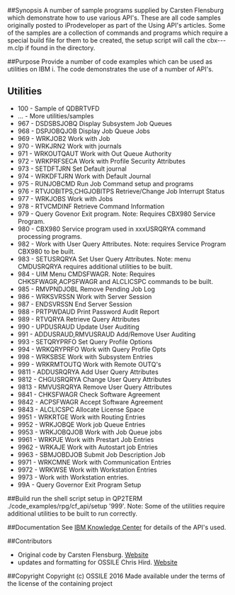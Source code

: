 ##Synopsis
A number of sample programs supplied by Carsten Flensburg which demonstrate how to use various API's. These are all code
samples originally posted to iProdeveloper as part of the Using API's articles. Some of the samples are a collection of commands
and programs which require a special build file for them to be created, the setup script will call the cbx---m.clp if found in the 
directory.

##Purpose
Provide a number of code examples which can be used as utilities on IBM i. The code demonstrates the use of a number of API's.

## Utilities
* 100 - Sample of QDBRTVFD
* ... - More utilities/samples
* 967 - DSDSBSJOBQ Display Subsystem Job Queues
* 968 - DSPJOBQJOB Display Job Queue Jobs
* 969 - WRKJOB2 Work with Job
* 970 - WRKJRN2 Work with journals
* 971 - WRKOUTQAUT Work with Out Queue Authority
* 972 - WRKPRFSECA Work with Profile Security Attributes
* 973 - SETDFTJRN Set Default journal 
* 974 - WRKDFTJRN Work with Default Journal
* 975 - RUNJOBCMD Run Job Command setup and programs
* 976 - RTVJOBITPS,CHGJOBITPS Retrieve/Change Job Interrupt Status
* 977 - WRKJOBS Work with Jobs
* 978 - RTVCMDINF Retrieve Command Information
* 979 - Query Govenor Exit program. Note: Requires CBX980 Service Program.
* 980 - CBX980 Service program used in xxxUSRQRYA command processing programs.
* 982 - Work with User Query Attributes. Note: requires Service Program CBX980 to be built.
* 983 - SETUSRQRYA Set User Query Attributes. Note: menu CMDUSRQRYA requires additional utilities to be built. 
* 984 - UIM Menu CMDSFWAGR. Note: Requires CHKSFWAGR,ACPSFWAGR and ALCLICSPC commands to be built.
* 985 - RMVPNDJOBL Remove Pending Job Log
* 986 - WRKSVRSSN Work with Server Session
* 987 - ENDSVRSSN End Server Session
* 988 - PRTPWDAUD Print Password Audit Report
* 989 - RTVQRYA Retrieve Query Attributes
* 990 - UPDUSRAUD Update User Auditing
* 991 - ADDUSRAUD,RMVUSRAUD Add/Remove User Auditing
* 993 - SETQRYPRFO Set Query Profile Options
* 994 - WRKQRYPRFO Work with Query Profile Opts
* 998 - WRKSBSE Work with Subsystem Entries
* 999 - WRKRMTOUTQ Work with Remote OUTQ's
* 9811 - ADDUSRQRYA Add User Query Attributes
* 9812 - CHGUSRQRYA Change User Query Attributes
* 9813 - RMVUSRQRYA Remove User Query Attributes
* 9841 - CHKSFWAGR Check Software Agreement
* 9842 - ACPSFWAGR Accept Software Agreement
* 9843 - ALCLICSPC Allocate License Space
* 9951 - WRKRTGE Work with Routing Entries
* 9952 - WRKJOBQE Work job Queue Entries
* 9953 - WRKJOBQJOB Work with Job Queue jobs
* 9961 - WRKPJE Work with Prestart Job Entries
* 9962 - WRKAJE Work with Autostart job Entries
* 9963 - SBMJOBDJOB Submit Job Description Job
* 9971 - WRKCMNE Work with Communication Entries
* 9972 - WRKWSE Work with Workstation Entries
* 9973 - Work with Workstation entries.
* 99A - Query Governor Exit Program Setup

##Build
run the shell script setup in QP2TERM ./code_examples/rpg/cf_api/setup '999'. Note: Some of the utilities require additional
utilities to be built to run correctly.

##Documentation
See [IBM Knowledge Center](http://www.ibm.com/support/knowledgecenter/ssw_ibm_i) for details of the API's used.

##Contributors
* Original code by Carsten Flensburg. [Website](https://spaces.hightail.com/space/00SJA)
* updates and formatting for OSSILE Chris Hird. [Website](http://www.shieldadvanced.com)
   
##Copyright
Copyright (c) OSSILE 2016 Made available under the terms of the license of the containing project   